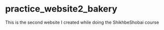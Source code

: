 # practice_website2_bakery
This is the second website I created while doing the ShikhbeShobai course
